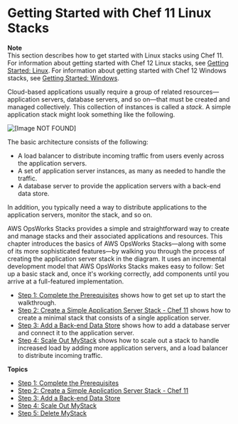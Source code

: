 # Getting Started with Chef 11 Linux Stacks<a name="gettingstarted"></a>

**Note**  
This section describes how to get started with Linux stacks using Chef 11\. For information about getting started with Chef 12 Linux stacks, see [Getting Started: Linux](gettingstarted-linux.md)\. For information about getting started with Chef 12 Windows stacks, see [Getting Started: Windows](gettingstarted-windows.md)\.

Cloud\-based applications usually require a group of related resources—application servers, database servers, and so on—that must be created and managed collectively\. This collection of instances is called a *stack*\. A simple application stack might look something like the following\.

![\[Image NOT FOUND\]](http://docs.aws.amazon.com/opsworks/latest/userguide/images/php_walkthrough_arch.png)

The basic architecture consists of the following:
+ A load balancer to distribute incoming traffic from users evenly across the application servers\.
+ A set of application server instances, as many as needed to handle the traffic\.
+ A database server to provide the application servers with a back\-end data store\.

In addition, you typically need a way to distribute applications to the application servers, monitor the stack, and so on\.

AWS OpsWorks Stacks provides a simple and straightforward way to create and manage stacks and their associated applications and resources\. This chapter introduces the basics of AWS OpsWorks Stacks—along with some of its more sophisticated features—by walking you through the process of creating the application server stack in the diagram\. It uses an incremental development model that AWS OpsWorks Stacks makes easy to follow: Set up a basic stack and, once it's working correctly, add components until you arrive at a full\-featured implementation\.
+ [Step 1: Complete the Prerequisites](gettingstarted-prerequisites.md) shows how to get set up to start the walkthrough\.
+ [Step 2: Create a Simple Application Server Stack \- Chef 11](gettingstarted-simple.md) shows how to create a minimal stack that consists of a single application server\.
+ [Step 3: Add a Back\-end Data Store](gettingstarted-db.md) shows how to add a database server and connect it to the application server\.
+ [Step 4: Scale Out MyStack](gettingstarted-scale.md) shows how to scale out a stack to handle increased load by adding more application servers, and a load balancer to distribute incoming traffic\.

**Topics**
+ [Step 1: Complete the Prerequisites](gettingstarted-prerequisites.md)
+ [Step 2: Create a Simple Application Server Stack \- Chef 11](gettingstarted-simple.md)
+ [Step 3: Add a Back\-end Data Store](gettingstarted-db.md)
+ [Step 4: Scale Out MyStack](gettingstarted-scale.md)
+ [Step 5: Delete MyStack](gettingstarted-delete.md)